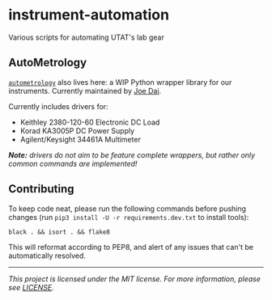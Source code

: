 # instrument-automation
Various scripts for automating UTAT's lab gear

## AutoMetrology

[`autometrology`](./autometrology) also lives here: a WIP Python wrapper library for our instruments. Currently maintained by [Joe Dai](https://github.com/jdtech3).

Currently includes drivers for:
  * Keithley 2380-120-60 Electronic DC Load
  * Korad KA3005P DC Power Supply
  * Agilent/Keysight 34461A Multimeter

***Note:*** _drivers do not aim to be feature complete wrappers, but rather only common commands are implemented!_

## Contributing 
To keep code neat, please run the following commands before pushing changes (run `pip3 install -U -r requirements.dev.txt` to install tools):
```
black . && isort . && flake8
```
This will reformat according to PEP8, and alert of any issues that can't be automatically resolved. 

---

*This project is licensed under the MIT license. For more information, please see [LICENSE](./LICENSE).*
